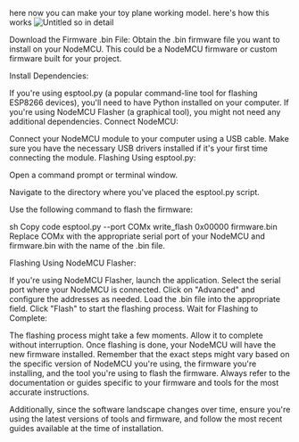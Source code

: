 here now you can make your toy plane working model.
here's how this works
![Untitled](https://github.com/Sanidhyafeaturist/All-plane-basic-things/assets/141141037/211f833d-afaa-43c3-8643-6a770ca0211d)
so in detail                                                                                                                                                           



Download the Firmware .bin File:
Obtain the .bin firmware file you want to install on your NodeMCU. This could be a NodeMCU firmware or custom firmware built for your project.

Install Dependencies:

If you're using esptool.py (a popular command-line tool for flashing ESP8266 devices), you'll need to have Python installed on your computer.
If you're using NodeMCU Flasher (a graphical tool), you might not need any additional dependencies.
Connect NodeMCU:

Connect your NodeMCU module to your computer using a USB cable.
Make sure you have the necessary USB drivers installed if it's your first time connecting the module.
Flashing Using esptool.py:

Open a command prompt or terminal window.

Navigate to the directory where you've placed the esptool.py script.

Use the following command to flash the firmware:

sh
Copy code
esptool.py --port COMx write_flash 0x00000 firmware.bin
Replace COMx with the appropriate serial port of your NodeMCU and firmware.bin with the name of the .bin file.

Flashing Using NodeMCU Flasher:

If you're using NodeMCU Flasher, launch the application.
Select the serial port where your NodeMCU is connected.
Click on "Advanced" and configure the addresses as needed.
Load the .bin file into the appropriate field.
Click "Flash" to start the flashing process.
Wait for Flashing to Complete:

The flashing process might take a few moments. Allow it to complete without interruption.
Once flashing is done, your NodeMCU will have the new firmware installed.
Remember that the exact steps might vary based on the specific version of NodeMCU you're using, the firmware you're installing, and the tool you're using to flash the firmware. Always refer to the documentation or guides specific to your firmware and tools for the most accurate instructions.

Additionally, since the software landscape changes over time, ensure you're using the latest versions of tools and firmware, and follow the most recent guides available at the time of installation.









